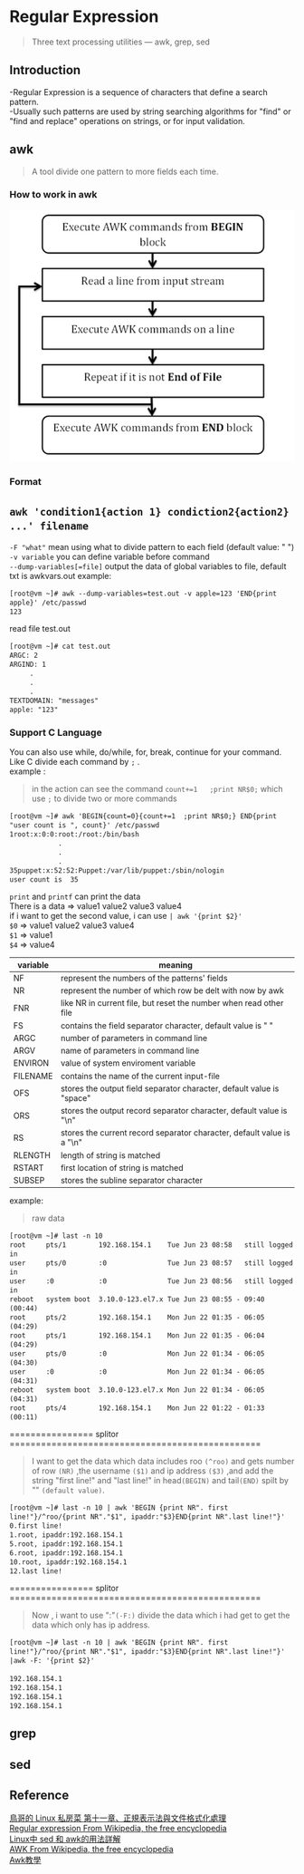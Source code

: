 # Regular Expression
> Three text processing utilities — awk, grep, sed

## Introduction
-Regular Expression is a sequence of characters that define a search pattern.\
-Usually such patterns are used by string searching algorithms for "find" or "find and replace" operations on strings, or for input validation.

## awk
> A tool divide one pattern to more fields each time.
### How to work in awk
![](https://github.com/oxolll/Linux/blob/Linux%E7%B3%BB%E7%B5%B1%E8%87%AA%E5%8B%95%E5%8C%96%E9%81%8B%E7%B6%AD/awk%2C%20grep%2C%20sed/awk%E9%81%8B%E4%BD%9C%E6%B5%81%E7%A8%8B%E5%9C%96.png)
### Format
`awk 'condition1{action 1} condiction2{action2} ...' filename`  
-----------------------------
`-F "what"` mean using what to divide pattern to each field (default value: " ")\
`-v variable` you can define variable before command\
`--dump-variables[=file]` output the data of global variables to file, default txt is awkvars.out
example:
```
[root@vm ~]# awk --dump-variables=test.out -v apple=123 'END{print apple}' /etc/passwd
123
```
read file test.out
```
[root@vm ~]# cat test.out
ARGC: 2
ARGIND: 1
     .
     .
     .            
TEXTDOMAIN: "messages"
apple: "123"
```
### Support C Language
You can also use while, do/while, for, break, continue for your command.\
Like C divide each command by `;` .\
example :
> in the action can see the command `count+=1   ;print NR$0;` which use `;` to divide two or more commands
```
[root@vm ~]# awk 'BEGIN{count=0}{count+=1  ;print NR$0;} END{print "user count is ", count}' /etc/passwd
1root:x:0:0:root:/root:/bin/bash
            .
            .
            .
35puppet:x:52:52:Puppet:/var/lib/puppet:/sbin/nologin
user count is  35
```
`print` and `printf` can print the data\
There is a data => value1 value2 value3 value4\
if i want to get the second value, i can use `| awk '{print $2}'`\
`$0` =>  value1 value2 value3 value4\
`$1` => value1\
`$4` => value4

| variable	|   meaning |
| --------- | ----------------------------------------------------------------------|
|    NF	    |represent the numbers of the patterns' fields|
|    NR	    |represent the number of which row be delt with now by awk|
|   FNR     |like NR in current file, but reset the number when read other file |
|    FS	    |contains the field separator character, default value is " "|
|   ARGC    |number of parameters in command line|
|   ARGV    |name of parameters in command line|
|  ENVIRON  |value of system enviroment variable|
|  FILENAME |contains the name of the current input-file |
|   OFS     |stores the output field separator character, default value is "space"|
|   ORS     |stores the output record separator character, default value is "\n"|
|   RS      |stores the current record separator character,  default value is a "\n"|
|  RLENGTH  |length of string is matched|
|  RSTART   |first location of string is matched|
|  SUBSEP   |stores the subline separator character|

example:
> raw data  
```
[root@vm ~]# last -n 10
root     pts/1        192.168.154.1    Tue Jun 23 08:58   still logged in
user     pts/0        :0               Tue Jun 23 08:57   still logged in
user     :0           :0               Tue Jun 23 08:56   still logged in
reboot   system boot  3.10.0-123.el7.x Tue Jun 23 08:55 - 09:40  (00:44)
root     pts/2        192.168.154.1    Mon Jun 22 01:35 - 06:05  (04:29)
root     pts/1        192.168.154.1    Mon Jun 22 01:35 - 06:04  (04:29)
user     pts/0        :0               Mon Jun 22 01:34 - 06:05  (04:30)
user     :0           :0               Mon Jun 22 01:34 - 06:05  (04:31)
reboot   system boot  3.10.0-123.el7.x Mon Jun 22 01:34 - 06:05  (04:31)
root     pts/4        192.168.154.1    Mon Jun 22 01:22 - 01:33  (00:11)
```
================ splitor ================================================

> I want to get the data which data includes roo `(^roo)` and gets number of row `(NR)` ,the username `($1)` and ip address `($3)` ,and add the string "first line!" and "last line!" in head`(BEGIN)` and tail`(END)` spilt by "" `(default value)`. 
```
[root@vm ~]# last -n 10 | awk 'BEGIN {print NR". first line!"}/^roo/{print NR"."$1", ipaddr:"$3}END{print NR".last line!"}'
0.first line!
1.root, ipaddr:192.168.154.1
5.root, ipaddr:192.168.154.1
6.root, ipaddr:192.168.154.1
10.root, ipaddr:192.168.154.1
12.last line!
```
================ splitor ================================================
> Now , i want to use ":"`(-F:)` divide the data which i had get to get the data which only has ip address.
```
[root@vm ~]# last -n 10 | awk 'BEGIN {print NR". first line!"}/^roo/{print NR"."$1", ipaddr:"$3}END{print NR".last line!"}' |awk -F: '{print $2}'

192.168.154.1
192.168.154.1
192.168.154.1
192.168.154.1

```



## grep

## sed

## Reference
[鳥哥的 Linux 私房菜 第十一章、正規表示法與文件格式化處理](http://linux.vbird.org/linux_basic/0330regularex.php)\
[Regular expression From Wikipedia, the free encyclopedia](https://en.wikipedia.org/wiki/Regular_expression)\
[Linux中 sed 和 awk的用法詳解](https://codertw.com/%E5%89%8D%E7%AB%AF%E9%96%8B%E7%99%BC/392291/)\
[AWK From Wikipedia, the free encyclopedia](https://en.wikipedia.org/wiki/AWK)\
[Awk教學](http://tw.gitbook.net/awk/index.html)